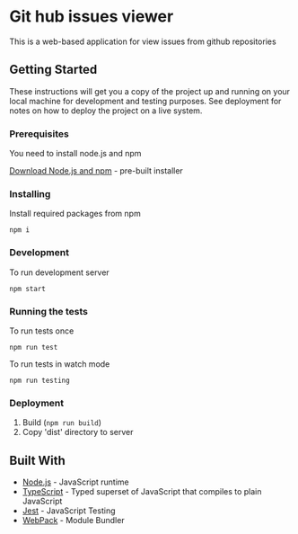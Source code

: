 # Git hub issues viewer
This is a web-based application for view issues from github repositories

## Getting Started
These instructions will get you a copy of the project up and running on your local machine for development and testing purposes. See deployment for notes on how to deploy the project on a live system.

### Prerequisites
You need to install node.js and npm

[Download Node.js and npm](https://nodejs.org/en/download/) - pre-built installer

### Installing
Install required packages from npm  
    
    npm i
    
### Development

To run development server

    npm start
    
### Running the tests
To run tests once

    npm run test

To run tests in watch mode  

    npm run testing
    
### Deployment
1. Build (`npm run build`)
2. Copy 'dist' directory to server
 
## Built With
* [Node.js](https://nodejs.org/en/) - JavaScript runtime
* [TypeScript](https://www.typescriptlang.org/) - Typed superset of JavaScript that compiles to plain JavaScript
* [Jest](https://facebook.github.io/jest/) - JavaScript Testing
* [WebPack](https://webpack.github.io/) - Module Bundler

